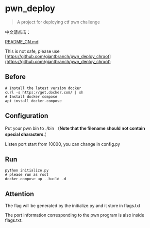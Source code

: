 # pwn_deploy

> A project for deploying ctf pwn challenge

中文请点击：

[README_CN.md](https://github.com/giantbranch/pwn_deploy/blob/master/README_CN.md)

This is not safe, please use [https://github.com/giantbranch/pwn_deploy_chroot](https://github.com/giantbranch/pwn_deploy_chroot)

## Before

```
# Install the latest version docker
curl -s https://get.docker.com/ | sh
# Install docker compose
apt install docker-compose
```

## Configuration

Put your pwn bin to ./bin （**Note that the filename should not contain special characters.**）

Listen port start from 10000, you can change in config.py

## Run

```
python initialize.py
# please run as root
docker-compose up --build -d
```

## Attention

The flag will be generated by the initialize.py and it store in flags.txt

The port information corresponding to the pwn program is also inside  flags.txt.


